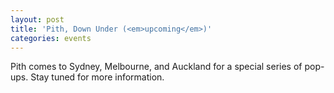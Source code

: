 ```yaml
---
layout: post
title: 'Pith, Down Under (<em>upcoming</em>)'
categories: events
---
```


Pith comes to Sydney, Melbourne, and Auckland for a special series of pop-ups. Stay tuned for more information.
